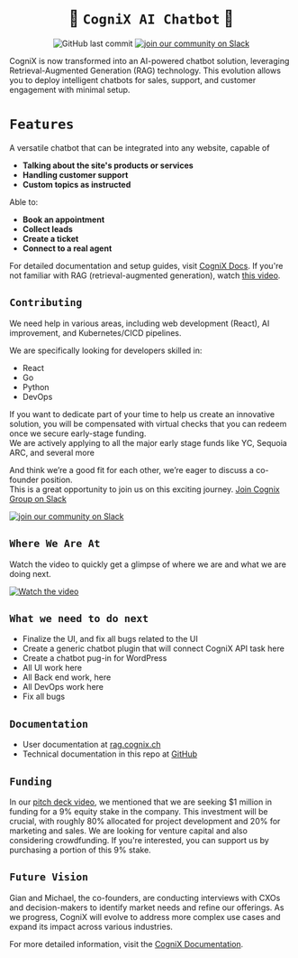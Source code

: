 <div align="center">

# 🤖 `CogniX AI Chatbot` 🤖

![GitHub last commit](https://img.shields.io/github/last-commit/gen-mind/cognix)
[![join our community on Slack](https://img.shields.io/badge/Join%20our%20community%20on%20Slack-Invite-orange)](https://join.slack.com/t/cognixgroup/shared_invite/zt-2kbtcnys6-ZW3IjxeE~ZozZ8if6m0NWg)

</div>

CogniX is now transformed into an AI-powered chatbot solution, leveraging Retrieval-Augmented Generation (RAG) technology. This evolution allows you to deploy intelligent chatbots for sales, support, and customer engagement with minimal setup.
<br />

# `Features`
A versatile chatbot that can be integrated into any website, capable of 
- **Talking about the site's products or services**
- **Handling customer support**
- **Custom topics as instructed**

Able to:
- **Book an appointment**
- **Collect leads**
- **Create a ticket**
- **Connect to a real agent**


For detailed documentation and setup guides, visit [CogniX Docs](https://docs.cognix.ch/).
If you're not familiar with RAG (retrieval-augmented generation), watch [this video](https://www.youtube.com/watch?v=u47GtXwePms).

## `Contributing`
We need help in various areas, including web development (React), AI improvement, and Kubernetes/CICD pipelines.

We are specifically looking for developers skilled in: 
- React
- Go
- Python
- DevOps

If you want to dedicate part of your time to help us create an innovative solution, you will be compensated with virtual checks that you can redeem once we secure early-stage funding.
<br />
We are actively applying to all the major early stage funds like YC, Sequoia ARC, and several more
<P />
And think we’re a good fit for each other, we’re eager to discuss a co-founder position. 
<br />This is a great opportunity to join us on this exciting journey. <a href="https://join.slack.com/t/cognixgroup/shared_invite/zt-2kbtcnys6-ZW3IjxeE~ZozZ8if6m0NWg">Join Cognix Group on Slack</a>

 [![join our community on Slack](https://img.shields.io/badge/Join%20our%20community%20on%20Slack-Invite-orange)](https://join.slack.com/t/cognixgroup/shared_invite/zt-2kbtcnys6-ZW3IjxeE~ZozZ8if6m0NWg)


## `Where We Are At`

Watch the video to quickly get a glimpse of where we are and what we are doing next.

[![Watch the video](https://img.youtube.com/vi/artdJFEdjqw/0.jpg)](https://www.youtube.com/watch?v=artdJFEdjqw)

## `What we need to do next`
- Finalize the UI, and fix all bugs related to the UI
- Create a generic chatbot plugin that will connect CogniX API task here
- Create a chatbot pug-in for WordPress 
- All UI work here
- All Back end work, here
- All  DevOps work here
- Fix all bugs


## `Documentation`
- User documentation at [rag.cognix.ch](https://rag.cognix.ch)
- Technical documentation in this repo at [GitHub](https://github.com/gen-mind/cognix/tree/develop/docs)

## `Funding`
In our [pitch deck video](https://www.youtube.com/watch?v=grWGugrkxew), we mentioned that we are seeking $1 million in funding for a 9% equity stake in the company. This investment will be crucial, with roughly 80% allocated for project development and 20% for marketing and sales. We are looking for venture capital and also considering crowdfunding. If you're interested, you can support us by purchasing a portion of this 9% stake.

## `Future Vision`

Gian and Michael, the co-founders, are conducting interviews with CXOs and decision-makers to identify market needs and refine our offerings. As we progress, CogniX will evolve to address more complex use cases and expand its impact across various industries.

For more detailed information, visit the [CogniX Documentation](https://docs.cognix.ch/).
